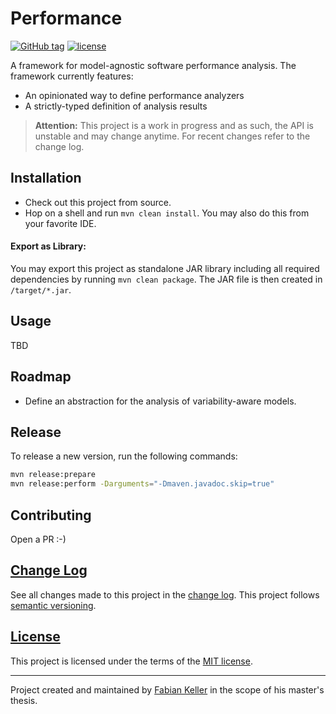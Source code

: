 # Performance

[![GitHub tag](https://img.shields.io/github/tag/FaKeller/performance.svg?maxAge=30)](https://github.com/FaKeller/performance/releases)
[![license](https://img.shields.io/github/license/FaKeller/performance.svg?maxAge=30)](LICENSE)

A framework for model-agnostic software performance analysis. The framework currently features:

- An opinionated way to define performance analyzers
- A strictly-typed definition of analysis results 

> **Attention:** This project is a work in progress and as such, the API is unstable and may change anytime. For recent changes refer to the change log.


## Installation

- Check out this project from source.
- Hop on a shell and run `mvn clean install`. You may also do this from your favorite IDE.

#### Export as Library:

You may export this project as standalone JAR library including all required dependencies by running `mvn clean package`. The JAR file is then created in `/target/*.jar`.


## Usage

TBD


## Roadmap

- Define an abstraction for the analysis of variability-aware models.


## Release

To release a new version, run the following commands:

```sh
mvn release:prepare
mvn release:perform -Darguments="-Dmaven.javadoc.skip=true"
```


## Contributing

Open a PR :-)


## [Change Log](CHANGELOG.md)

See all changes made to this project in the [change log](CHANGELOG.md). This project follows [semantic versioning](http://semver.org/).


## [License](LICENSE)

This project is licensed under the terms of the [MIT license](LICENSE).


---

Project created and maintained by [Fabian Keller](http://www.fabian-keller.de) in the scope of his master's thesis.